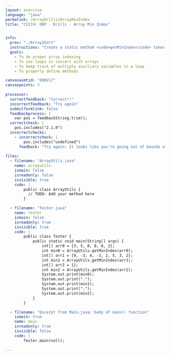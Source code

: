 ```yaml
---
layout: exercise
language: "java"
permalink: /ArrayDrills/ArrayMinIndex
title: "CS174: OOP - Drills - Array Min Index"


info:
  prev: "./Array3Sort"
  instructions: "Create a static method <code>getMinIndex</code> takes in an array of doubles and returns the index of the minimum element in the array.  You must handle the following two special cases: <ol><li>If there are ties, it should return the lowest index among the ties</li><li>If the array is empty, your program should return 0 without crashing</li></ul>"
  goals:
    - To do proper array indexing
    - To use loops in concert with arrays
    - To keep track of multiple auxiliary variables in a loop
    - To properly define methods

canvasasmtid: "090217"
canvaspoints: 3
    
processor:  
  correctfeedback: "Correct!!" 
  incorrectfeedback: "Try again"
  submitformlink: false
  feedbackprocess: | 
    var pos = feedbackString.trim();
  correctcheck: |
    pos.includes("2.1.0")
  incorrectchecks:
    - incorrectcheck: |
        pos.includes("undefined")
      feedback: "Try again: It looks like you're going out of bounds of the array somewhere."    
 
files:
  - filename: "ArrayUtils.java"
    name: arrayutils
    ismain: false
    isreadonly: false
    isvisible: true
    code: | 
        public class ArrayUtils {
          // TODO: Add your method here
        }

  - filename: "Tester.java"
    name: tester
    ismain: false
    isreadonly: true
    isvisible: true
    code: | 
        public class Tester {
            public static void main(String[] args) {
                int[] arr0 = {3, 5, 0, 8, 0, 2};
                int min0 = ArrayUtils.getMinIndex(arr0);
                int[] arr1 = {9, -3, 4, -3, 2, 5, 3, 2};
                int min1 = ArrayUtils.getMinIndex(arr1);
                int[] arr2 = {};
                int min2 = ArrayUtils.getMinIndex(arr2);
                System.out.print(min0);
                System.out.print(".");
                System.out.print(min1);
                System.out.print(".");
                System.out.print(min2);
            }
        }    

  - filename: "Excerpt from Main.java: body of main() function"
    ismain: true
    name: main
    isreadonly: true
    isvisible: false
    code: |
        Tester.main(null);
        
---
```

